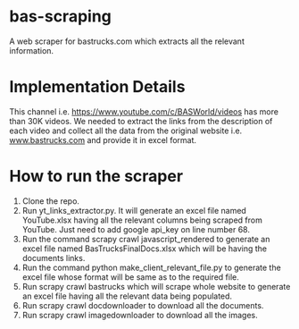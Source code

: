 # bas-scraping
A web scraper for bastrucks.com which extracts all the relevant information.

# Implementation Details
This channel i.e. https://www.youtube.com/c/BASWorld/videos has more than 30K videos. We needed to extract the links from the description of each video and collect all the data from the original website i.e. www.bastrucks.com and provide it in excel format.

# How to run the scraper
1. Clone the repo.
2. Run yt_links_extractor.py. It will generate an excel file named YouTube.xlsx having all the relevant columns being scraped from YouTube. Just need to add google api_key on line number 68.
3. Run the command scrapy crawl javascript_rendered to generate an excel file named BasTrucksFinalDocs.xlsx which will be having the documents links.
4. Run the command python make_client_relevant_file.py to generate the excel file whose format will be same as to the required file.
5. Run scrapy crawl bastrucks which will scrape whole website to generate an excel file having all the relevant data being populated.
6. Run scrapy crawl docdownloader to download all the documents.
7. Run scrapy crawl imagedownloader to download all the images.

